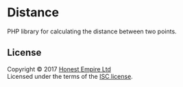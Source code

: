 # Distance

PHP library for calculating the distance between two points.

## License

Copyright © 2017 [Honest Empire Ltd](https://honestempire.com)  
Licensed under the terms of the [ISC license](https://opensource.org/licenses/ISC).
